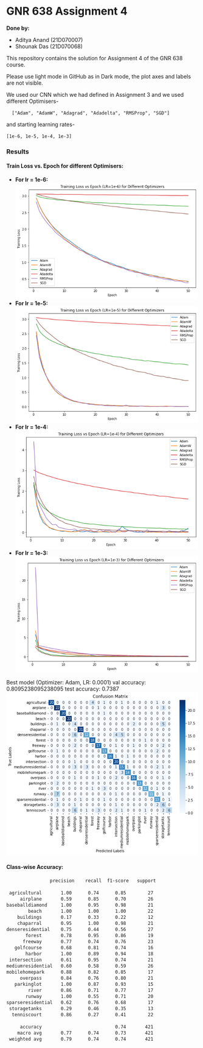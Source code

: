 # GNR 638 Assignment 4

**Done by:**

- Aditya Anand (21D070007)
- Shounak Das (21D070068)


This repository contains the solution for Assignment 4 of the GNR 638 course.

Please use light mode in GitHub as in Dark mode, the plot axes and labels are not visible.


We used our CNN which we had defined in Assignment 3 and we used different Optimisers-
```
  ["Adam", "AdamW", "Adagrad", "Adadelta", "RMSProp", "SGD"]
  ```
and starting learning rates-
  ```
  [1e-6, 1e-5, 1e-4, 1e-3]
  ```

### Results

#### Train Loss vs. Epoch for different Optimisers:

- **For lr = 1e-6:**  
  ![rellr6u](lr6.png)  
- **For lr = 1e-5:**  
  ![lr5](lr5.png)  
- **For lr = 1e-4:**  
  ![lr4](lr4.png)  
- **For lr = 1e-3:**  
  ![lr3](lr3.png)  




Best model (Optimizer: Adam, LR: 0.0001) val accuracy: 0.8095238095238095 test accuracy: 0.7387
![Confusion Matrix](confusion_matrix.png)



#### Class-wise Accuracy:
                    precision    recall  f1-score   support

     agricultural       1.00      0.74      0.85        27
         airplane       0.59      0.85      0.70        26
    baseballdiamond     1.00      0.95      0.98        21
            beach       1.00      1.00      1.00        22
        buildings       0.17      0.33      0.22        12
        chaparral       0.95      1.00      0.98        21
    denseresidential    0.75      0.44      0.56        27
           forest       0.78      0.95      0.86        19
          freeway       0.77      0.74      0.76        23
       golfcourse       0.68      0.81      0.74        16
           harbor       1.00      0.89      0.94        18
     intersection       0.61      0.95      0.74        21
    mediumresidential   0.60      0.58      0.59        26
    mobilehomepark      0.88      0.82      0.85        17
         overpass       0.84      0.76      0.80        21
       parkinglot       1.00      0.87      0.93        15
            river       0.86      0.71      0.77        17
           runway       1.00      0.55      0.71        20
    sparseresidential   0.62      0.76      0.68        17
     storagetanks       0.29      0.46      0.35        13
      tenniscourt       0.86      0.27      0.41        22

         accuracy                           0.74       421
        macro avg       0.77      0.74      0.73       421
     weighted avg       0.79      0.74      0.74       421
